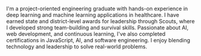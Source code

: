 I'm a project-oriented engineering graduate with hands-on experience in deep learning and machine learning applications in healthcare. I have earned state and district-level awards for leadership through Scouts, where I developed strong team-building and survival skills. Passionate about AI, web development, and continuous learning, I've also completed certifications in JavaScript, AI, and software engineering. I enjoy blending technology and leadership to solve real-world problems.
